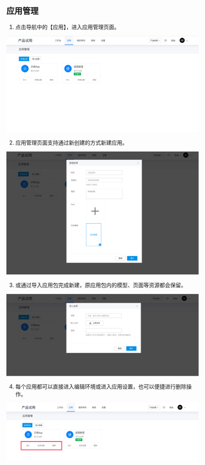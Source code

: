 ## 应用管理

1. 点击导航中的【应用】，进入应用管理页面。

![image.png](../../static/img/操作指南/组织管理/应用管理/image_514c3df.png)

2. 应用管理页面支持通过新创建的方式新建应用。

![image.png](../../static/img/操作指南/组织管理/应用管理/image_df361a3.png)

3. 或通过导入应用包完成新建，原应用包内的模型、页面等资源都会保留。

![image.png](../../static/img/操作指南/组织管理/应用管理/image_749e1c8.png)

4. 每个应用都可以直接进入编辑环境或进入应用设置，也可以便捷进行删除操作。

![image.png](../../static/img/操作指南/组织管理/应用管理/image_a431df0.png)
